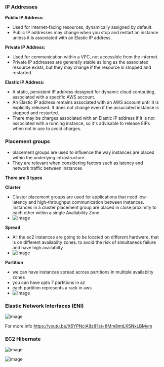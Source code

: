 ### IP Addresses

**Public IP Address:**
- Used for internet-facing resources, dynamically assigned by default.
- Public IP addresses may change when you stop and restart an instance unless it is associated with an Elastic IP address.

**Private IP Address:**
- Used for communication within a VPC, not accessible from the internet.
- Private IP addresses are generally stable as long as the associated resource exists, but they may change if the resource is stopped and restarted.

**Elastic IP Address:**
- A static, persistent IP address designed for dynamic cloud computing, associated with a specific AWS account.
- An Elastic IP address remains associated with an AWS account until it is explicitly released. It does not change even if the associated instance is stopped and restarted.
- There may be charges associated with an Elastic IP address if it is not associated with a running instance, so it's advisable to release EIPs when not in use to avoid charges.

### Placement groups

- placement groups are used to influence the way instances are placed within the underlying infrastructure. 
- They are relevant when considering factors such as latency and network traffic between instances

**There are 3 types**

**Cluster**
- Cluster placement groups are used for applications that need low-latency and high-throughput communication between instances. Instances in a cluster placement group are placed in close proximity to each other within a single Availability Zone.
- ![image](https://github.com/muppin/mastering-DevOps/assets/121821200/6d73ea81-0421-4e56-acbd-be6d76870147)

 **Spread**
- All the ec2 instances are going to be located on different hardware, that is on different availabilty zones. to avoid the risk of simultaneos failure and have high availabilty
- ![image](https://github.com/muppin/mastering-DevOps/assets/121821200/ec72e40c-cf95-4ba2-a5ad-e4c9e084c86c)
 
**Partition**
- we can have instances spread across partitions in multiple availabilty zones
- you can have upto 7 partitions in az
- each partition represents a rack in aws
- ![image](https://github.com/muppin/mastering-DevOps/assets/121821200/dff4e9f8-65db-4187-bc82-50c4b8cd9ffc)

### Elastic Network Interfaces (ENI)

![image](https://github.com/muppin/mastering-DevOps/assets/121821200/9543f726-c8e9-4d6c-8066-cc11ad5720cf)

For more info https://youtu.be/X6YPNciA8z8?si=8Mm8mtLKSNxLBMym

### EC2 Hibernate

![image](https://github.com/muppin/mastering-DevOps/assets/121821200/97c342e5-ec48-4c98-b83c-cd06c1527129)

![image](https://github.com/muppin/mastering-DevOps/assets/121821200/a8342755-4c68-4bb9-8f4a-ecdcbdab0c05)


